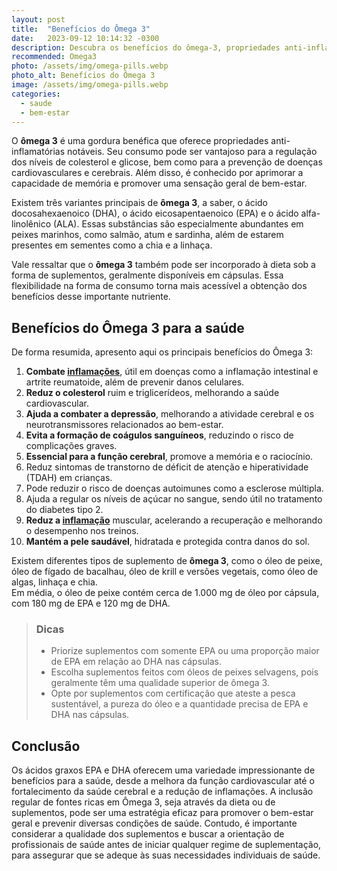 ```yaml
---
layout: post
title:  "Benefícios do Ômega 3"
date:   2023-09-12 10:14:32 -0300
description: Descubra os benefícios do ômega-3, propriedades anti-inflamatórias, controle de colesterol e glicose, prevenção de doenças cardíacas e melhora da memória.
recommended: Omega3
photo: /assets/img/omega-pills.webp
photo_alt: Benefícios do Ômega 3
image: /assets/img/omega-pills.webp
categories: 
  - saude 
  - bem-estar
---
```


O **ômega 3** é uma gordura benéfica que oferece propriedades anti-inflamatórias notáveis. Seu consumo pode ser vantajoso para
a regulação dos níveis de colesterol e glicose, bem como para a prevenção de doenças cardiovasculares e cerebrais. 
Além disso, é conhecido por aprimorar a capacidade de memória e promover uma sensação geral de bem-estar.

Existem três variantes principais de **ômega 3**, a saber, o ácido docosahexaenoico (DHA), o ácido eicosapentaenoico (EPA) e
o ácido alfa-linolênico (ALA). Essas substâncias são especialmente abundantes em peixes marinhos, como salmão, atum e sardinha, 
além de estarem presentes em sementes como a chia e a linhaça.

Vale ressaltar que o **ômega 3** também pode ser incorporado à dieta sob a forma de suplementos, geralmente disponíveis em cápsulas. 
Essa flexibilidade na forma de consumo torna mais acessível a obtenção dos benefícios desse importante nutriente.
## Benefícios do Ômega 3 para a saúde  
De forma resumida, apresento aqui os principais benefícios do Ômega 3:
1. **Combate [inflamações](/general/2023/09/26/oxidação-e-Inflamação.html)**, útil em doenças como a inflamação intestinal e artrite reumatoide, além de prevenir danos celulares.
2. **Reduz o colesterol** ruim e triglicerídeos, melhorando a saúde cardiovascular.
3. **Ajuda a combater a depressão**, melhorando a atividade cerebral e os neurotransmissores relacionados ao bem-estar.
4. **Evita a formação de coágulos sanguíneos**, reduzindo o risco de complicações graves.
5. **Essencial para a função cerebral**, promove a memória e o raciocínio.
6. Reduz sintomas de transtorno de déficit de atenção e hiperatividade (TDAH) em crianças.
7. Pode reduzir o risco de doenças autoimunes como a esclerose múltipla.
8. Ajuda a regular os níveis de açúcar no sangue, sendo útil no tratamento do diabetes tipo 2.
9. **Reduz a [inflamação](/general/2023/09/26/oxidação-e-Inflamação.html)** muscular, acelerando a recuperação e melhorando o desempenho nos treinos.
10. **Mantém a pele saudável**, hidratada e protegida contra danos do sol.


Existem diferentes tipos de suplemento de **ômega 3**, como o óleo de peixe, óleo de fígado de bacalhau, óleo de krill e 
versões vegetais, como óleo de algas, linhaça e chia.  
Em média, o óleo de peixe contém cerca de 1.000 mg de óleo por cápsula, com 180 mg de EPA e 120 mg de DHA.

> ### <span class="ion-android-bulb"></span> Dicas
>
> -  Priorize suplementos com somente EPA ou uma proporção maior de EPA em relação ao DHA nas cápsulas.
> -  Escolha suplementos feitos com óleos de peixes selvagens, pois geralmente têm uma qualidade superior de ômega 3.
> -  Opte por suplementos com certificação que ateste a pesca sustentável, a pureza do óleo e a quantidade precisa de EPA e DHA nas cápsulas.

## Conclusão
Os ácidos graxos EPA e DHA oferecem uma variedade impressionante de benefícios para a saúde, desde 
a melhora da função cardiovascular até o fortalecimento da saúde cerebral e a redução de inflamações. 
A inclusão regular de fontes ricas em Ômega 3, seja através da dieta ou de suplementos, pode ser uma 
estratégia eficaz para promover o bem-estar geral e prevenir diversas condições de saúde. Contudo, 
é importante considerar a qualidade dos suplementos e buscar a orientação de profissionais de 
saúde antes de iniciar qualquer regime de suplementação, para assegurar que se adeque às suas 
necessidades individuais de saúde.